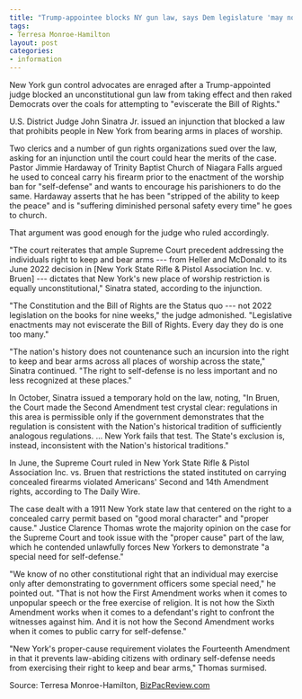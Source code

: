 ```yaml
---
title: "Trump-appointee blocks NY gun law, says Dem legislature 'may not eviscerate the Bill of Rights'"
tags:
- Terresa Monroe-Hamilton
layout: post
categories:
- information
---
```


New York gun control advocates are enraged after a Trump-appointed judge blocked an unconstitutional gun law from taking effect and then raked Democrats over the coals for attempting to "eviscerate the Bill of Rights."

U.S. District Judge John Sinatra Jr. issued an injunction that blocked a law that prohibits people in New York from bearing arms in places of worship.

Two clerics and a number of gun rights organizations sued over the law, asking for an injunction until the court could hear the merits of the case. Pastor Jimmie Hardaway of Trinity Baptist Church of Niagara Falls argued he used to conceal carry his firearm prior to the enactment of the worship ban for "self-defense" and wants to encourage his parishioners to do the same. Hardaway asserts that he has been "stripped of the ability to keep the peace" and is "suffering diminished personal safety every time" he goes to church.

That argument was good enough for the judge who ruled accordingly.

"The court reiterates that ample Supreme Court precedent addressing the individuals right to keep and bear arms --- from Heller and McDonald to its June 2022 decision in [New York State Rifle & Pistol Association Inc. v. Bruen] --- dictates that New York's new place of worship restriction is equally unconstitutional," Sinatra stated, according to the injunction.

"The Constitution and the Bill of Rights are the Status quo --- not 2022 legislation on the books for nine weeks," the judge admonished. "Legislative enactments may not eviscerate the Bill of Rights. Every day they do is one too many."

"The nation's history does not countenance such an incursion into the right to keep and bear arms across all places of worship across the state," Sinatra continued. "The right to self-defense is no less important and no less recognized at these places."

In October, Sinatra issued a temporary hold on the law, noting, "In Bruen, the Court made the Second Amendment test crystal clear: regulations in this area is permissible only if the government demonstrates that the regulation is consistent with the Nation's historical tradition of sufficiently analogous regulations. ... New York fails that test. The State's exclusion is, instead, inconsistent with the Nation's historical traditions."

In June, the Supreme Court ruled in New York State Rifle & Pistol Association Inc. vs. Bruen that restrictions the stated instituted on carrying concealed firearms violated Americans' Second and 14th Amendment rights, according to The Daily Wire.

The case dealt with a 1911 New York state law that centered on the right to a concealed carry permit based on "good moral character" and "proper cause." Justice Clarence Thomas wrote the majority opinion on the case for the Supreme Court and took issue with the "proper cause" part of the law, which he contended unlawfully forces New Yorkers to demonstrate "a special need for self-defense."

"We know of no other constitutional right that an individual may exercise only after demonstrating to government officers some special need," he pointed out. "That is not how the First Amendment works when it comes to unpopular speech or the free exercise of religion. It is not how the Sixth Amendment works when it comes to a defendant's right to confront the witnesses against him. And it is not how the Second Amendment works when it comes to public carry for self-defense."

"New York's proper-cause requirement violates the Fourteenth Amendment in that it prevents law-abiding citizens with ordinary self-defense needs from exercising their right to keep and bear arms," Thomas surmised.

Source: Terresa Monroe-Hamilton, [BizPacReview.com](https://www.bizpacreview.com/2022/11/07/trump-appointee-blocks-ny-gun-law-says-dem-legislature-may-not-eviscerate-the-bill-of-rights-1305861/)
